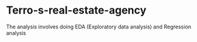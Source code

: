 # Terro-s-real-estate-agency
 The analysis involves doing EDA (Exploratory data analysis) and Regression analysis

